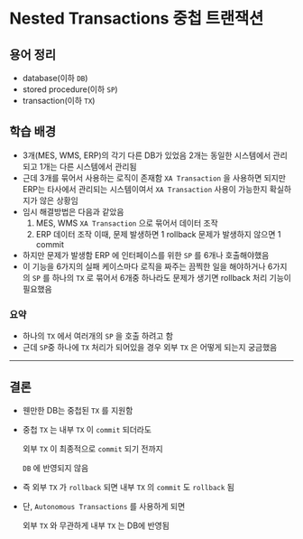 # Nested Transactions 중첩 트랜잭션

## 용어 정리

- database(이하 `DB`)
- stored procedure(이하 `SP`)
- transaction(이하 `TX`)

## 학습 배경

- 3개(MES, WMS, ERP)의 각기 다른 DB가 있었음
  2개는 동일한 시스템에서 관리되고 1개는 다른 시스템에서 관리됨
- 근데 3개를 묶어서 사용하는 로직이 존재함
  `XA Transaction` 을 사용하면 되지만
  ERP는 타사에서 관리되는 시스템이여서 `XA Transaction` 사용이 가능한지
  확실하지가 않은 상황임
- 임시 해결방법은 다음과 같았음
  1. MES, WMS `XA Transaction` 으로 묶어서 데이터 조작
  2. ERP 데이터 조작
     이때, 문제 발생하면 1 rollback 
     문제가 발생하지 않으면 1 commit
- 하지만 문제가 발생함
  ERP 에 인터페이스를 위한 `SP` 를 6개나 호출해야했음
- 이 기능을 6가지의 실패 케이스마다 로직을 짜주는 끔찍한 일을 해야하거나
  6가지의  `SP` 를 하나의 `TX` 로 묶어서 6개중 하나라도 문제가 생기면 rollback 처리 기능이 필요했음

### 요약

- 하나의 `TX` 에서 여러개의 `SP` 을 호출 하려고 함
- 근데 `SP`중 하나에 `TX` 처리가 되어있을 경우 외부 `TX` 은 어떻게 되는지 궁금했음

---

## 결론

- 웬만한 DB는 중첩된 `TX` 를 지원함

- 중첩 `TX` 는 내부 `TX` 이 `commit` 되더라도
  
    외부 `TX` 이 최종적으로 `commit` 되기 전까지
  
    `DB` 에 반영되지 않음

- 즉 외부 `TX` 가 `rollback` 되면 내부 `TX` 의 `commit` 도 `rollback` 됨

- 단, `Autonomous Transactions` 를 사용하게 되면
  
    외부 `TX` 와 무관하게 내부 `TX` 는 DB에 반영됨